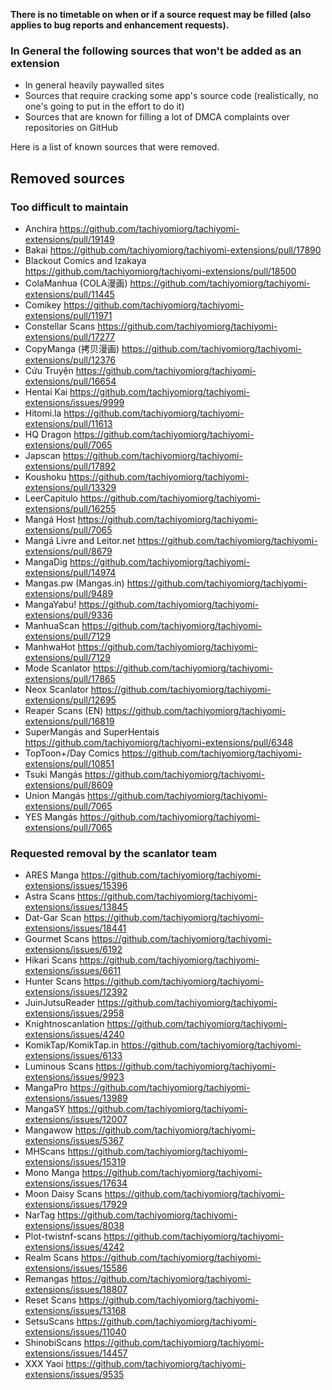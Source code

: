 **There is no timetable on when or if a source request may be filled (also applies to bug reports and enhancement requests).**

### In General the following sources that won't be added as an extension
- In general heavily paywalled sites
- Sources that require cracking some app's source code (realistically, no one's going to put in the effort to do it)
- Sources that are known for filling a lot of DMCA complaints over repositories on GitHub

Here is a list of known sources that were removed.
## Removed sources

### Too difficult to maintain

- Anchira https://github.com/tachiyomiorg/tachiyomi-extensions/pull/19149
- Bakai https://github.com/tachiyomiorg/tachiyomi-extensions/pull/17890
- Blackout Comics and Izakaya https://github.com/tachiyomiorg/tachiyomi-extensions/pull/18500
- ColaManhua (COLA漫画) https://github.com/tachiyomiorg/tachiyomi-extensions/pull/11445
- Comikey https://github.com/tachiyomiorg/tachiyomi-extensions/pull/11971
- Constellar Scans https://github.com/tachiyomiorg/tachiyomi-extensions/pull/17277
- CopyManga (拷贝漫画) https://github.com/tachiyomiorg/tachiyomi-extensions/pull/12376
- Cứu Truyện https://github.com/tachiyomiorg/tachiyomi-extensions/pull/16654
- Hentai Kai https://github.com/tachiyomiorg/tachiyomi-extensions/issues/9999
- Hitomi.la https://github.com/tachiyomiorg/tachiyomi-extensions/pull/11613
- HQ Dragon https://github.com/tachiyomiorg/tachiyomi-extensions/pull/7065
- Japscan https://github.com/tachiyomiorg/tachiyomi-extensions/pull/17892
- Koushoku https://github.com/tachiyomiorg/tachiyomi-extensions/pull/13329
- LeerCapitulo https://github.com/tachiyomiorg/tachiyomi-extensions/pull/16255
- Mangá Host https://github.com/tachiyomiorg/tachiyomi-extensions/pull/7065
- Mangá Livre and Leitor.net https://github.com/tachiyomiorg/tachiyomi-extensions/pull/8679
- MangaDig https://github.com/tachiyomiorg/tachiyomi-extensions/pull/14974
- Mangas.pw (Mangas.in) https://github.com/tachiyomiorg/tachiyomi-extensions/pull/9489
- MangaYabu! https://github.com/tachiyomiorg/tachiyomi-extensions/pull/9336
- ManhuaScan https://github.com/tachiyomiorg/tachiyomi-extensions/pull/7129
- ManhwaHot https://github.com/tachiyomiorg/tachiyomi-extensions/pull/7129
- Mode Scanlator https://github.com/tachiyomiorg/tachiyomi-extensions/pull/17865
- Neox Scanlator https://github.com/tachiyomiorg/tachiyomi-extensions/pull/12695
- Reaper Scans (EN) https://github.com/tachiyomiorg/tachiyomi-extensions/pull/16819
- SuperMangás and SuperHentais https://github.com/tachiyomiorg/tachiyomi-extensions/pull/6348
- TopToon+/Day Comics https://github.com/tachiyomiorg/tachiyomi-extensions/pull/10851
- Tsuki Mangás https://github.com/tachiyomiorg/tachiyomi-extensions/pull/8609
- Union Mangás https://github.com/tachiyomiorg/tachiyomi-extensions/pull/7065
- YES Mangás https://github.com/tachiyomiorg/tachiyomi-extensions/pull/7065

### Requested removal by the scanlator team

- ARES Manga https://github.com/tachiyomiorg/tachiyomi-extensions/issues/15396
- Astra Scans https://github.com/tachiyomiorg/tachiyomi-extensions/issues/13845
- Dat-Gar Scan https://github.com/tachiyomiorg/tachiyomi-extensions/issues/18441
- Gourmet Scans https://github.com/tachiyomiorg/tachiyomi-extensions/issues/6192
- Hikari Scans https://github.com/tachiyomiorg/tachiyomi-extensions/issues/6611
- Hunter Scans https://github.com/tachiyomiorg/tachiyomi-extensions/issues/12392
- JuinJutsuReader https://github.com/tachiyomiorg/tachiyomi-extensions/issues/2958
- Knightnoscanlation https://github.com/tachiyomiorg/tachiyomi-extensions/issues/4240
- KomikTap/KomikTap.in https://github.com/tachiyomiorg/tachiyomi-extensions/issues/6133
- Luminous Scans https://github.com/tachiyomiorg/tachiyomi-extensions/issues/9923
- MangaPro https://github.com/tachiyomiorg/tachiyomi-extensions/issues/13989
- MangaSY https://github.com/tachiyomiorg/tachiyomi-extensions/issues/12007
- Mangawow https://github.com/tachiyomiorg/tachiyomi-extensions/issues/5367
- MHScans https://github.com/tachiyomiorg/tachiyomi-extensions/issues/15319
- Mono Manga https://github.com/tachiyomiorg/tachiyomi-extensions/issues/17634
- Moon Daisy Scans https://github.com/tachiyomiorg/tachiyomi-extensions/issues/17929
- NarTag https://github.com/tachiyomiorg/tachiyomi-extensions/issues/8038
- Plot-twistnf-scans https://github.com/tachiyomiorg/tachiyomi-extensions/issues/4242
- Realm Scans https://github.com/tachiyomiorg/tachiyomi-extensions/issues/15586
- Remangas https://github.com/tachiyomiorg/tachiyomi-extensions/issues/18807
- Reset Scans https://github.com/tachiyomiorg/tachiyomi-extensions/issues/13168
- SetsuScans https://github.com/tachiyomiorg/tachiyomi-extensions/issues/11040
- ShinobiScans https://github.com/tachiyomiorg/tachiyomi-extensions/issues/14457
- XXX Yaoi https://github.com/tachiyomiorg/tachiyomi-extensions/issues/9535
